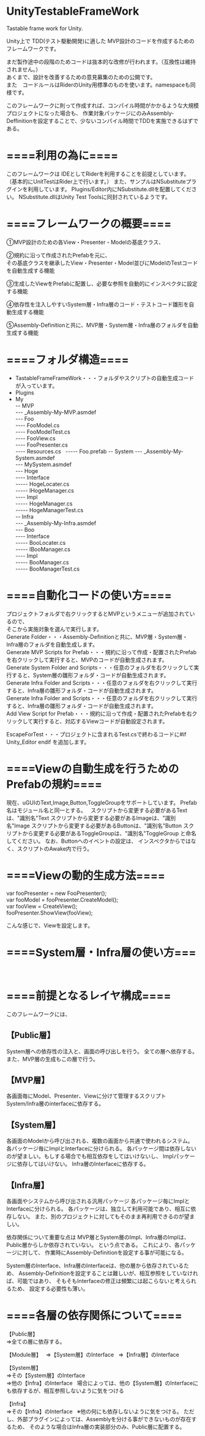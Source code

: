 # UnityTestableFrameWork
Tastable frame work for Unity.

Unity上で TDD(テスト駆動開発)に適した MVP設計のコードを作成するためのフレームワークです。

まだ製作途中の段階のためコードは抜本的な改修が行われます。（互換性は維持されません。）  
あくまで、設計を改善するための意見募集のための公開です。  
また　コードルールはRiderのUnity用標準のものを使います。namespaceも同様です。  

このフレームワークに則って作成すれば、コンパイル時間がかかるような大規模プロジェクトになった場合も、
作業対象パッケージにのみAssembly-Deffinitionを設定することで、少ないコンパイル時間でTDDを実施できるはずである。

# ====利用の為に====
このフレームワークは IDEとしてRiderを利用することを前提としています。 （基本的にUnitTestはRider上で行います。） また、サンプルはNSubstituteプラグインを利用しています。 Plugins/Editor内にNSubstitute.dllを配置してください。 NSubstitute.dllはUnity Test Toolsに同封されているようです。
# ====フレームワークの概要====
①MVP設計のための各View・Presenter・Modelの基底クラス、  

②規約に沿って作成されたPrefabを元に、  
その基底クラスを継承したView・Presenter・Model並びにModelのTestコードを自動生成する機能  

③生成したViewをPrefabに配置し、必要な参照を自動的にインスペクタに設定する機能  

④依存性を注入しやすいSystem層・Infra層のコード・テストコード雛形を自動生成する機能

⑤Assembly-Definitionと共に、MVP層・System層・Infra層のフォルダを自動生成する機能

# ====フォルダ構造====  
- TastableFrameFrameWork・・・フォルダやスクリプトの自動生成コードが入っています。  
- Plugins  
- My  
-- MVP  
--- _Assembly-My-MVP.asmdef    
--- Foo  
---- FooModel.cs  
---- FooModelTest.cs  
---- FooView.cs  
---- FooPresenter.cs  
---- Resources.cs  
----- Foo.prefab
-- System 
--- _Assembly-My-System.asmdef     
--- MySystem.asmdef  
--- Hoge  
---- Interface  
----- HogeLocater.cs  
----- IHogeManager.cs  
---- Impl  
----- HogeManager.cs  
----- HogeManagerTest.cs  
-- Infra  
--- _Assembly-My-Infra.asmdef  
--- Boo  
---- Interface  
----- BooLocater.cs  
----- IBooManager.cs  
---- Impl  
----- BooManager.cs  
----- BooManagerTest.cs  


# ====自動化コードの使い方====  
プロジェクトフォルダで右クリックするとMVPというメニューが追加されているので、  
そこから実施対象を選んで実行します。  
Generate Folder・・・Assembly-Definitionと共に、MVP層・System層・Infra層のフォルダを自動生成します。  
Generate MVP Scripts for Prefab・・・規約に沿って作成・配置されたPrefabを右クリックして実行すると、MVPのコードが自動生成されます。  
Generate System Folder and Scripts・・・任意のフォルダを右クリックして実行すると、System層の雛形フォルダ・コードが自動生成されます。  
Generate Infra Folder and Scripts・・・任意のフォルダを右クリックして実行すると、Infra層の雛形フォルダ・コードが自動生成されます。  
Generate Infra Folder and Scripts・・・任意のフォルダを右クリックして実行すると、Infra層の雛形フォルダ・コードが自動生成されます。  
Add View Script for Prefab・・・規約に沿って作成・配置されたPrefabを右クリックして実行すると、対応するViewコードが自動設定されます。  

EscapeForTest・・・プロジェクトに含まれるTest.csで終わるコードに#if Unity_Editor endif を追加します。  

# ====Viewの自動生成を行うためのPrefabの規約====
現在、uGUIのText,Image,Button,ToggleGroupをサポートしています。
Prefab名はモジュール名と同一とする。   スクリプトから変更する必要があるTextは、"識別名"Text スクリプトから変更する必要があるImageは、"識別名"Image スクリプトから変更する必要があるButtonは、"識別名"Button スクリプトから変更する必要があるToggleGroupは、"識別名"ToggleGroup と命名してください。
なお、Buttonへのイベントの設定は、 インスペクタからではなく、スクリプトのAwake内で行う。


# ====Viewの動的生成方法====  
  var fooPresenter = new FooPresenter();  
  var fooModel = fooPresenter.CreateModel();  
  var fooView = CreateView<FooView>();  
  fooPresenter.ShowView(fooView);  

こんな感じで、Viewを設定します。  

# ====System層・Infra層の使い方===  


# ====前提となるレイヤ構成====  
このフレームワークには、

## 【Public層】  
System層への依存性の注入と、画面の呼び出しを行う。
全ての層へ依存する。
また、MVP層の生成もこの層で行う。

## 【MVP層】  
各画面毎にModel、Presenter、Viewに分けて管理するスクリプト
System/Infra層のinterfaceに依存する。

## 【System層】  
各画面のModelから呼び出される、複数の画面から共通で使われるシステム。
各パッケージ毎にImplとInterfaceに分けられる。
各パッケージ間は依存しないのが望ましい。もしする場合でも相互依存をしてはいけないし、
Implパッケージに依存してはいけない。
Infra層のInterfaceに依存する。

## 【Infra層】  
各画面やシステムから呼び出される汎用パッケージ
各パッケージ毎にImplとInterfaceに分けられる。
各パッケージは、独立して利用可能であり、相互に依存しない。
また、別のプロジェクトに対してもそのまま再利用できるのが望ましい。


依存関係について重要な点は
MVP層とSystem層のImpl、Infra層のImplは、Public層からしか依存されていない。
という点である。
これにより、各パッケージに対して、
作業時にAssembly-Definitionを設定する事が可能になる。

System層のInterface、Infra層のInterfaceは、他の層から依存されているため、
Assembly-Definitionを設定することは難しいが、相互参照をしていなければ、可能ではあり、
そもそもInterfaceの修正は頻繁には起こらないと考えられるため、
設定する必要性も薄い。



# ====各層の依存関係について====  
【Public層】  
⇒全ての層に依存する。  

【Module層】  
⇒【System層】のInterface  
⇒【Infra層】のInterface  

【System層】  
⇒その【System層】のInterface  
⇒他の【Infra】のInterface  
場合によっては、他の【System層】のInterfaceにも依存するが、相互参照しないように気をつける  

【Infra】  
⇒その【Infra】のInterface  
※他の何にも依存しないように気をつける。
ただし、外部プラグインによっては、Assemblyを分ける事ができないものが存在するため、
そのような場合はInfra層の実装部分のみ、Public層に配置する。
